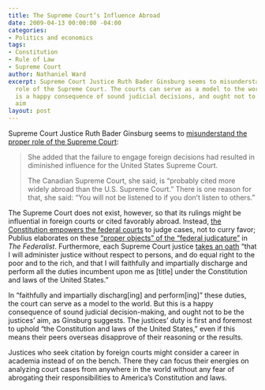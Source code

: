 ```yaml
---
title: The Supreme Court’s Influence Abroad
date: 2009-04-13 00:00:00 -04:00
categories:
- Politics and economics
tags:
- Constitution
- Rule of Law
- Supreme Court
author: Nathaniel Ward
excerpt: Supreme Court Justice Ruth Bader Ginsburg seems to misunderstand the proper
  role of the Supreme Court. The courts can serve as a model to the world, but this
  is a happy consequence of sound judicial decisions, and ought not to be the justices'
  aim
layout: post
---
```


Supreme Court Justice Ruth Bader Ginsburg seems to [misunderstand the proper role of the Supreme Court][1]:

> She added that the failure to engage foreign decisions had resulted in diminished influence for the United States Supreme Court.
> 
> The Canadian Supreme Court, she said, is “probably cited more widely abroad than the U.S. Supreme Court.” There is one reason for that, she said: “You will not be listened to if you don’t listen to others.”

The Supreme Court does not exist, however, so that its rulings might be influential in foreign courts or cited favorably abroad. Instead, [the Constitution empowers the federal courts][2] to judge cases, not to curry favor; Publius elaborates on these [“proper objects” of the “federal judicature”][3] in *The* *Federalist*. Furthermore, each Supreme Court justice [takes an oath][4] “that I will administer justice without respect to persons, and do equal right to the poor and to the rich, and that I will faithfully and impartially discharge and perform all the duties incumbent upon me as [title] under the Constitution and laws of the United States.”

In “faithfully and impartially discharg[ing] and perform[ing]” these duties, the court can serve as a model to the world. But this is a happy consequence of sound judicial decision-making, and ought not to be the justices’ aim, as Ginsburg suggests. The justices’ duty is first and foremost to uphold “the Constitution and laws of the United States,” even if this means their peers overseas disapprove of their reasoning or the results.

Justices who seek citation by foreign courts might consider a career in academia instead of on the bench. There they can focus their energies on analyzing court cases from anywhere in the world without any fear of abrogating their responsibilities to America’s Constitution and laws.

 [1]: http://www.nytimes.com/2009/04/12/us/12ginsburg.html
 [2]: http://www.law.cornell.edu/constitution/constitution.articleiii.html
 [3]: http://avalon.law.yale.edu/18th_century/fed80.asp
 [4]: http://www.law.cornell.edu/uscode/uscode28/usc_sec_28_00000453----000-.html